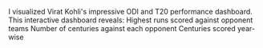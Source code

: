 I visualized Virat Kohli's impressive ODI and T20 performance dashboard.
This interactive dashboard reveals:
Highest runs scored against opponent teams
Number of centuries against each opponent
Centuries scored year-wise
